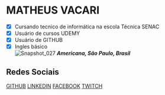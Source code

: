 
# MATHEUS VACARI  
- [x] Cursando tecnico de informática na escola Técnica SENAC    
- [x] Usuário de cursos UDEMY    
- [x] Usuário de GITHUB  
- [x] Ingles básico  
![Snapshot_027](https://user-images.githubusercontent.com/42096349/61918618-5a4c1900-af28-11e9-8108-c9ed20cba25a.jpg
)
__*Americana, São Paulo, Brasil*__
## Redes Sociais  
[GITHUB](https://github.com/MatheusVacari)
[LINKEDIN](https://www.linkedin.com/feed/)
[FACEBOOK](https://www.facebook.com/matheus.vacari.39)
[TWITCH](https://www.twitch.tv/mathvacari)
